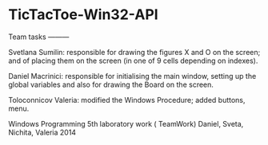 TicTacToe-Win32-API
===================

Team tasks
———


Svetlana Sumilin: responsible for drawing the figures X and O on the screen; and of placing them on the screen (in one of 9 cells depending on indexes). 

Daniel Macrinici: responsible for initialising the main window, setting up the global variables and also for drawing the Board on the screen.

Toloconnicov Valeria: modified the Windows Procedure; added buttons, menu.


Windows Programming 5th laboratory work ( TeamWork)
Daniel, Sveta, Nichita, Valeria
2014

